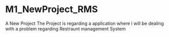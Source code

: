 # M1_NewProject_RMS
A New Project 
The Project is regarding a application where i will be dealing with a problem regarding Restraunt management System
